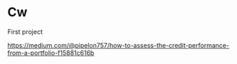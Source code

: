 # Cw
First project

https://medium.com/@pipelon757/how-to-assess-the-credit-performance-from-a-portfolio-f15881c616b
